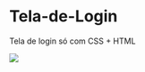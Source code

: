 # Tela-de-Login
Tela de login só com CSS + HTML


<img src="https://user-images.githubusercontent.com/95065370/235372850-177402d6-9b45-42c1-8b2b-39daea0fcb5c.png" />
